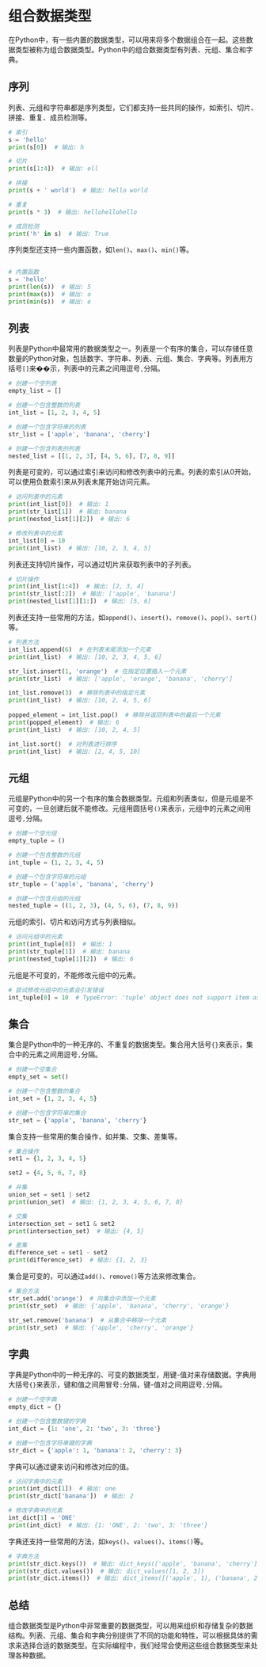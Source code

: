 # 组合数据类型

在Python中，有一些内置的数据类型，可以用来将多个数据组合在一起。这些数据类型被称为组合数据类型。Python中的组合数据类型有列表、元组、集合和字典。

## 序列

列表、元组和字符串都是序列类型，它们都支持一些共同的操作，如索引、切片、拼接、重复、成员检测等。

```python
# 索引
s = 'hello'
print(s[0])  # 输出: h

# 切片
print(s[1:4])  # 输出: ell

# 拼接
print(s + ' world')  # 输出: hello world

# 重复
print(s * 3)  # 输出: hellohellohello

# 成员检测
print('h' in s)  # 输出: True
```

序列类型还支持一些内置函数，如`len()`、`max()`、`min()`等。

```python
    
# 内置函数
s = 'hello'
print(len(s))  # 输出: 5
print(max(s))  # 输出: o
print(min(s))  # 输出: e
```

## 列表

列表是Python中最常用的数据类型之一。列表是一个有序的集合，可以存储任意数量的Python对象，包括数字、字符串、列表、元组、集合、字典等。列表用方括号`[]`来��示，列表中的元素之间用逗号`,`分隔。

```python
# 创建一个空列表
empty_list = []

# 创建一个包含整数的列表
int_list = [1, 2, 3, 4, 5]

# 创建一个包含字符串的列表
str_list = ['apple', 'banana', 'cherry']

# 创建一个包含列表的列表
nested_list = [[1, 2, 3], [4, 5, 6], [7, 8, 9]]
```

列表是可变的，可以通过索引来访问和修改列表中的元素。列表的索引从0开始，可以使用负数索引来从列表末尾开始访问元素。

```python
# 访问列表中的元素
print(int_list[0])  # 输出: 1
print(str_list[1])  # 输出: banana
print(nested_list[1][2])  # 输出: 6

# 修改列表中的元素
int_list[0] = 10
print(int_list)  # 输出: [10, 2, 3, 4, 5]
```

列表还支持切片操作，可以通过切片来获取列表中的子列表。

```python
# 切片操作
print(int_list[1:4])  # 输出: [2, 3, 4]
print(str_list[:2])  # 输出: ['apple', 'banana']
print(nested_list[1][1:])  # 输出: [5, 6]
```

列表还支持一些常用的方法，如`append()`、`insert()`、`remove()`、`pop()`、`sort()`等。

```python
# 列表方法
int_list.append(6)  # 在列表末尾添加一个元素
print(int_list)  # 输出: [10, 2, 3, 4, 5, 6]

str_list.insert(1, 'orange')  # 在指定位置插入一个元素
print(str_list)  # 输出: ['apple', 'orange', 'banana', 'cherry']

int_list.remove(3)  # 移除列表中的指定元素
print(int_list)  # 输出: [10, 2, 4, 5, 6]
    
popped_element = int_list.pop()  # 移除并返回列表中的最后一个元素
print(popped_element)  # 输出: 6
print(int_list)  # 输出: [10, 2, 4, 5]

int_list.sort()  # 对列表进行排序
print(int_list)  # 输出: [2, 4, 5, 10]
```

## 元组

元组是Python中的另一个有序的集合数据类型。元组和列表类似，但是元组是不可变的，一旦创建后就不能修改。元组用圆括号`()`来表示，元组中的元素之间用逗号`,`分隔。

```python
# 创建一个空元组
empty_tuple = ()

# 创建一个包含整数的元组
int_tuple = (1, 2, 3, 4, 5)

# 创建一个包含字符串的元组
str_tuple = ('apple', 'banana', 'cherry')

# 创建一个包含元组的元组
nested_tuple = ((1, 2, 3), (4, 5, 6), (7, 8, 9))
```

元组的索引、切片和访问方式与列表相似。

```python
# 访问元组中的元素
print(int_tuple[0])  # 输出: 1
print(str_tuple[1])  # 输出: banana
print(nested_tuple[1][2])  # 输出: 6
```

元组是不可变的，不能修改元组中的元素。

```python
# 尝试修改元组中的元素会引发错误
int_tuple[0] = 10  # TypeError: 'tuple' object does not support item assignment
```

## 集合

集合是Python中的一种无序的、不重复的数据类型。集合用大括号`{}`来表示，集合中的元素之间用逗号`,`分隔。

```python
# 创建一个空集合
empty_set = set()

# 创建一个包含整数的集合
int_set = {1, 2, 3, 4, 5}

# 创建一个包含字符串的集合
str_set = {'apple', 'banana', 'cherry'}
```

集合支持一些常用的集合操作，如并集、交集、差集等。

```python
# 集合操作
set1 = {1, 2, 3, 4, 5}

set2 = {4, 5, 6, 7, 8}

# 并集
union_set = set1 | set2
print(union_set)  # 输出: {1, 2, 3, 4, 5, 6, 7, 8}

# 交集
intersection_set = set1 & set2
print(intersection_set)  # 输出: {4, 5}

# 差集
difference_set = set1 - set2
print(difference_set)  # 输出: {1, 2, 3}
```

集合是可变的，可以通过`add()`、`remove()`等方法来修改集合。

```python
# 集合方法
str_set.add('orange')  # 向集合中添加一个元素
print(str_set)  # 输出: {'apple', 'banana', 'cherry', 'orange'}

str_set.remove('banana')  # 从集合中移除一个元素
print(str_set)  # 输出: {'apple', 'cherry', 'orange'}
```

## 字典

字典是Python中的一种无序的、可变的数据类型，用键-值对来存储数据。字典用大括号`{}`来表示，键和值之间用冒号`:`分隔，键-值对之间用逗号`,`分隔。

```python
# 创建一个空字典
empty_dict = {}

# 创建一个包含整数键的字典
int_dict = {1: 'one', 2: 'two', 3: 'three'}

# 创建一个包含字符串键的字典
str_dict = {'apple': 1, 'banana': 2, 'cherry': 3}
```

字典可以通过键来访问和修改对应的值。

```python
# 访问字典中的元素
print(int_dict[1])  # 输出: one
print(str_dict['banana'])  # 输出: 2

# 修改字典中的元素
int_dict[1] = 'ONE'
print(int_dict)  # 输出: {1: 'ONE', 2: 'two', 3: 'three'}
```

字典还支持一些常用的方法，如`keys()`、`values()`、`items()`等。

```python
# 字典方法
print(str_dict.keys())  # 输出: dict_keys(['apple', 'banana', 'cherry'])
print(str_dict.values())  # 输出: dict_values([1, 2, 3])
print(str_dict.items())  # 输出: dict_items([('apple', 1), ('banana', 2), ('cherry', 3)])
```

## 总结

组合数据类型是Python中非常重要的数据类型，可以用来组织和存储复杂的数据结构。列表、元组、集合和字典分别提供了不同的功能和特性，可以根据具体的需求来选择合适的数据类型。在实际编程中，我们经常会使用这些组合数据类型来处理各种数据。